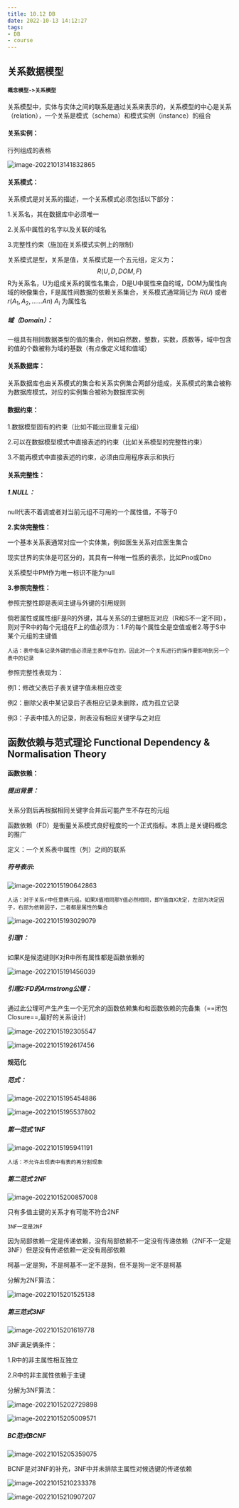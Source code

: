```yaml
---
title: 10.12 DB
date: 2022-10-13 14:12:27
tags:
- DB
- course
---
```


## 关系数据模型

#### `概念模型->关系模型`

关系模型中，实体与实体之间的联系是通过关系来表示的，关系模型的中心是关系（relation），一个关系是模式（schema）和模式实例（instance）的组合

#### 关系实例：

行列组成的表格

![image-20221013141832865](10-12-DB/image-20221013141832865.png)

#### 关系模式：

关系模式是对关系的描述，一个关系模式必须包括以下部分：

1.关系名，其在数据库中必须唯一

2.关系中属性的名字以及关联的域名

3.完整性约束（施加在关系模式实例上的限制）

关系模式是型，关系是值，关系模式是一个五元组，定义为：
$$
R(U,D,DOM,F)
$$
R为关系名，U为组成关系的属性名集合，D是U中属性来自的域，DOM为属性向域的映像集合，F是属性间数据的依赖关系集合，关系模式通常简记为 $R(U)$ 或者 $r(A_1,A_2,……An)$ $A_i$ 为属性名

##### 域（Domain）：

一组具有相同数据类型的值的集合，例如自然数，整数，实数，质数等，域中包含的值的个数被称为域的基数（有点像定义域和值域）

#### 关系数据库：

关系数据库也由关系模式的集合和关系实例集合两部分组成，关系模式的集合被称为数据库模式，对应的实例集合被称为数据库实例

#### 数据约束：

1.数据模型固有的约束（比如不能出现重复元组）

2.可以在数据模型模式中直接表述的约束（比如关系模型的完整性约束）

3.不能再模式中直接表述的约束，必须由应用程序表示和执行

#### 关系完整性：

##### 1.NULL：

null代表不着调或者对当前元组不可用的一个属性值，不等于0

**2.实体完整性：**

一个基本关系表通常对应一个实体集，例如医生关系对应医生集合

现实世界的实体是可区分的，其具有一种唯一性质的表示，比如Pno或Dno

关系模型中PM作为唯一标识不能为null

**3.参照完整性：**

参照完整性即是表间主键与外键的引用规则

倘若属性或属性组F是R的外键，其与关系S的主键相互对应（R和S不一定不同），则对于R中的每个元组在F上的值必须为：1.F的每个属性全是空值或者2.等于S中某个元组的主键值

`人话：表中每条记录外键的值必须是主表中存在的，因此对一个关系进行的操作要影响到另一个表中的记录`

参照完整性表现为：

例1：修改父表后子表关键字值未相应改变

例2：删除父表中某记录后子表相应记录未删除，成为孤立记录

例3：子表中插入的记录，附表没有相应关键字与之对应

## 函数依赖与范式理论 Functional Dependency & Normalisation Theory

#### 函数依赖：

##### 提出背景：

关系分割后再根据相同关键字合并后可能产生不存在的元组

函数依赖（FD）是衡量关系模式良好程度的一个正式指标。本质上是关键码概念的推广

定义：一个关系表中属性（列）之间的联系

##### 符号表示:

![image-20221015190642863](10-12-DB/image-20221015190642863.png)

`人话：对于关系r中任意俩元组。如果X值相同那Y值必然相同，即Y值由X决定，左部为决定因子，右部为依赖因子，二者都是属性的集合`

![image-20221015193029079](10-12-DB/image-20221015193029079.png)

##### 引理1：

如果K是候选键则K对R中所有属性都是函数依赖的

![image-20221015191456039](10-12-DB/image-20221015191456039.png)

##### 引理2:FD的Armstrong公理：

通过此公理可产生产生一个无冗余的函数依赖集和和函数依赖的完备集（==闭包Closure==,最好的关系设计)

![image-20221015192305547](10-12-DB/image-20221015192305547.png)

![image-20221015192617456](10-12-DB/image-20221015192617456.png)

#### 规范化

##### 范式：

![image-20221015195454886](10-12-DB/image-20221015195454886.png)

![image-20221015195537802](10-12-DB/image-20221015195537802.png)

##### 第一范式 1NF

![image-20221015195941191](10-12-DB/image-20221015195941191.png)

`人话：不允许出现表中有表的再分割现象`

##### 第二范式 2NF

![image-20221015200857008](10-12-DB/image-20221015200857008.png)

只有多值主键的关系才有可能不符合2NF

`3NF一定是2NF`

因为局部依赖一定是传递依赖，没有局部依赖不一定没有传递依赖（2NF不一定是3NF）但是没有传递依赖一定没有局部依赖

柯基一定是狗，不是柯基不一定不是狗，但不是狗一定不是柯基

分解为2NF算法：

![image-20221015201525138](10-12-DB/image-20221015201525138.png)

##### 第三范式3NF

![image-20221015201619778](10-12-DB/image-20221015201619778.png)

3NF满足俩条件：

1.R中的非主属性相互独立

2.R中的非主属性依赖于主键

分解为3NF算法：

![image-20221015202729898](10-12-DB/image-20221015202729898.png)

![image-20221015205009571](10-12-DB/image-20221015205009571.png)

##### BC范式BCNF

![image-20221015205359075](10-12-DB/image-20221015205359075.png)

BCNF是对3NF的补充，3NF中并未排除主属性对候选键的传递依赖

![image-20221015210233378](10-12-DB/image-20221015210233378.png)

![image-20221015210907207](10-12-DB/image-20221015210907207.png)
